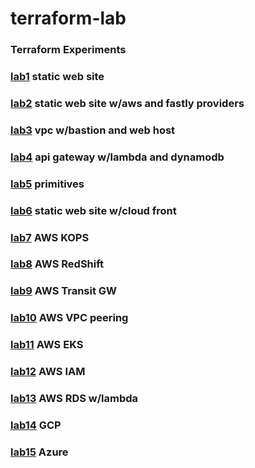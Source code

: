 # terraform-lab

### Terraform Experiments

### [lab1](https://github.com/guycole/terraform-lab/tree/master/lab01) static web site

### [lab2](https://github.com/guycole/terraform-lab/tree/master/lab02) static web site w/aws and fastly providers

### [lab3](https://github.com/guycole/terraform-lab/tree/master/lab03) vpc w/bastion and web host

### [lab4](https://github.com/guycole/terraform-lab/tree/master/lab04) api gateway w/lambda and dynamodb

### [lab5](https://github.com/guycole/terraform-lab/tree/master/lab05) primitives

### [lab6](https://github.com/guycole/terraform-lab/tree/master/lab06) static web site w/cloud front

### [lab7](https://github.com/guycole/terraform-lab/tree/master/lab07) AWS KOPS

### [lab8](https://github.com/guycole/terraform-lab/tree/master/lab08) AWS RedShift

### [lab9](https://github.com/guycole/terraform-lab/tree/master/lab09) AWS Transit GW

### [lab10](https://github.com/guycole/terraform-lab/tree/master/lab10) AWS VPC peering

### [lab11](https://github.com/guycole/terraform-lab/tree/master/lab11) AWS EKS

### [lab12](https://github.com/guycole/terraform-lab/tree/master/lab12) AWS IAM

### [lab13](https://github.com/guycole/terraform-lab/tree/master/lab13) AWS RDS w/lambda

### [lab14](https://github.com/guycole/terraform-lab/tree/master/lab14) GCP 

### [lab15](https://github.com/guycole/terraform-lab/tree/master/lab15) Azure
